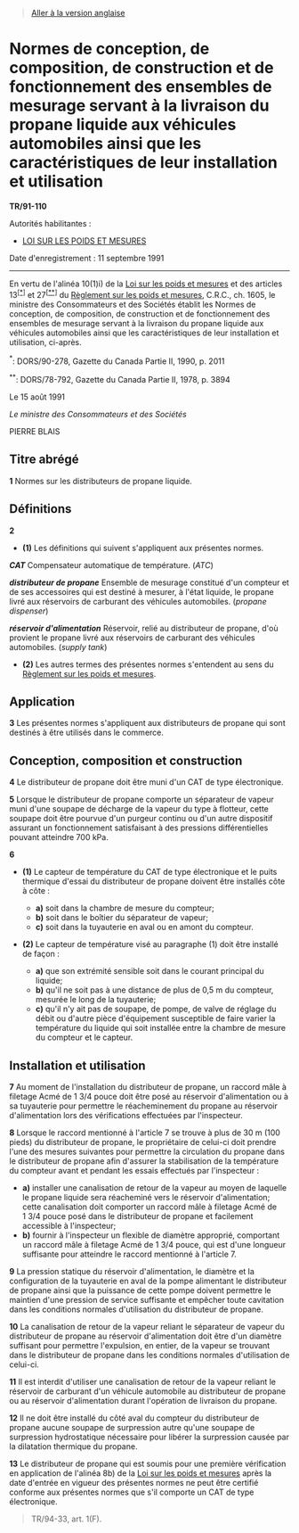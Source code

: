 > [Aller à la version anglaise](/en/Regulations/Statutory%20Instruments/91/110.md)

# Normes de conception, de composition, de construction et de fonctionnement des ensembles de mesurage servant à la livraison du propane liquide aux véhicules automobiles ainsi que les caractéristiques de leur installation et utilisation

**TR/91-110**

Autorités habilitantes : 
- [LOI SUR LES POIDS ET MESURES](/fr/Lois/Lois%20révisées%20du%20Canada/W/W-6.md)

Date d'enregistrement : 11 septembre 1991

----------

En vertu de l'alinéa 10(1)i) de la [Loi sur les poids et mesures](/fr/Lois/Lois%20révisées%20du%20Canada/W/W-6.md) et des articles 13<sup><a href='#footnotea'>[*]</a></sup> et 27<sup><a href='#footnoteb'>[**]</a></sup> du [Règlement sur les poids et mesures](/fr/Règlements/Codification%20des%20règlements%20du%20Canada/1601-1700/C.R.C.,%20ch.%201605.md), C.R.C., ch. 1605, le ministre des Consommateurs et des Sociétés établit les Normes de conception, de composition, de construction et de fonctionnement des ensembles de mesurage servant à la livraison du propane liquide aux véhicules automobiles ainsi que les caractéristiques de leur installation et utilisation, ci-après.

<a name='footnotea'><sup>*</sup></a>: DORS/90-278, Gazette du Canada Partie II, 1990, p. 2011<br />

<a name='footnoteb'><sup>**</sup></a>: DORS/78-792, Gazette du Canada Partie II, 1978, p. 3894<br />

Le 15 août 1991

*Le ministre des Consommateurs et des Sociétés*

PIERRE BLAIS




## Titre abrégé


**1** Normes sur les distributeurs de propane liquide.




## Définitions


**2** 

- **(1)** Les définitions qui suivent s'appliquent aux présentes normes.

***CAT*** Compensateur automatique de température. (*ATC*)

***distributeur de propane*** Ensemble de mesurage constitué d'un compteur et de ses accessoires qui est destiné à mesurer, à l'état liquide, le propane livré aux réservoirs de carburant des véhicules automobiles. (*propane dispenser*)

***réservoir d'alimentation*** Réservoir, relié au distributeur de propane, d'où provient le propane livré aux réservoirs de carburant des véhicules automobiles. (*supply tank*)

- **(2)** Les autres termes des présentes normes s'entendent au sens du [Règlement sur les poids et mesures](/fr/Règlements/Codification%20des%20règlements%20du%20Canada/1601-1700/C.R.C.,%20ch.%201605.md).




## Application


**3** Les présentes normes s'appliquent aux distributeurs de propane qui sont destinés à être utilisés dans le commerce.




## Conception, composition et construction


**4** Le distributeur de propane doit être muni d'un CAT de type électronique.



**5** Lorsque le distributeur de propane comporte un séparateur de vapeur muni d'une soupape de décharge de la vapeur du type à flotteur, cette soupape doit être pourvue d'un purgeur continu ou d'un autre dispositif assurant un fonctionnement satisfaisant à des pressions différentielles pouvant atteindre 700 kPa.



**6** 

- **(1)** Le capteur de température du CAT de type électronique et le puits thermique d'essai du distributeur de propane doivent être installés côte à côte :
	- **a)** soit dans la chambre de mesure du compteur;
	- **b)** soit dans le boîtier du séparateur de vapeur;
	- **c)** soit dans la tuyauterie en aval ou en amont du compteur.

- **(2)** Le capteur de température visé au paragraphe (1) doit être installé de façon :
	- **a)** que son extrémité sensible soit dans le courant principal du liquide;
	- **b)** qu'il ne soit pas à une distance de plus de 0,5 m du compteur, mesurée le long de la tuyauterie;
	- **c)** qu'il n'y ait pas de soupape, de pompe, de valve de réglage du débit ou d'autre pièce d'équipement susceptible de faire varier la température du liquide qui soit installée entre la chambre de mesure du compteur et le capteur.




## Installation et utilisation


**7** Au moment de l'installation du distributeur de propane, un raccord mâle à filetage Acmé de 1 3/4 pouce doit être posé au réservoir d'alimentation ou à sa tuyauterie pour permettre le réacheminement du propane au réservoir d'alimentation lors des vérifications effectuées par l'inspecteur.



**8** Lorsque le raccord mentionné à l'article 7 se trouve à plus de 30 m (100 pieds) du distributeur de propane, le propriétaire de celui-ci doit prendre l'une des mesures suivantes pour permettre la circulation du propane dans le distributeur de propane afin d'assurer la stabilisation de la température du compteur avant et pendant les essais effectués par l'inspecteur :
- **a)** installer une canalisation de retour de la vapeur au moyen de laquelle le propane liquide sera réacheminé vers le réservoir d'alimentation; cette canalisation doit comporter un raccord mâle à filetage Acmé de 1 3/4 pouce posé dans le distributeur de propane et facilement accessible à l'inspecteur;
- **b)** fournir à l'inspecteur un flexible de diamètre approprié, comportant un raccord mâle à filetage Acmé de 1 3/4 pouce, qui est d'une longueur suffisante pour atteindre le raccord mentionné à l'article 7.



**9** La pression statique du réservoir d'alimentation, le diamètre et la configuration de la tuyauterie en aval de la pompe alimentant le distributeur de propane ainsi que la puissance de cette pompe doivent permettre le maintien d'une pression de service suffisante et empêcher toute cavitation dans les conditions normales d'utilisation du distributeur de propane.



**10** La canalisation de retour de la vapeur reliant le séparateur de vapeur du distributeur de propane au réservoir d'alimentation doit être d'un diamètre suffisant pour permettre l'expulsion, en entier, de la vapeur se trouvant dans le distributeur de propane dans les conditions normales d'utilisation de celui-ci.



**11** Il est interdit d'utiliser une canalisation de retour de la vapeur reliant le réservoir de carburant d'un véhicule automobile au distributeur de propane ou au réservoir d'alimentation durant l'opération de livraison du propane.



**12** Il ne doit être installé du côté aval du compteur du distributeur de propane aucune soupape de surpression autre qu'une soupape de surpression hydrostatique nécessaire pour libérer la surpression causée par la dilatation thermique du propane.



**13** Le distributeur de propane qui est soumis pour une première vérification en application de l'alinéa 8b) de la [Loi sur les poids et mesures](/fr/Lois/Lois%20révisées%20du%20Canada/W/W-6.md) après la date d'entrée en vigueur des présentes normes ne peut être certifié conforme aux présentes normes que s'il comporte un CAT de type électronique.
> TR/94-33, art. 1(F).



